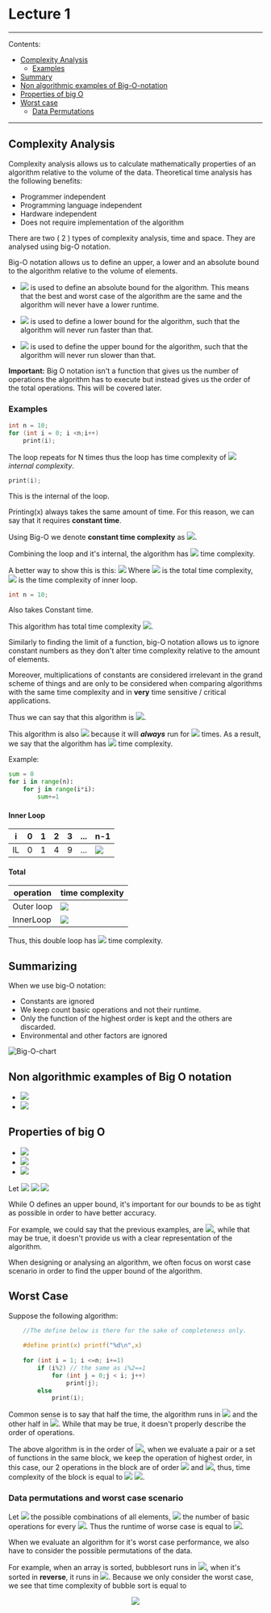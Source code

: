 # Lecture 1
  
  
___
Contents:
  
* [Complexity Analysis](#complexity-analysis )
  * [Examples](#examples )
* [Summary](#summarizing )
* [Non algorithmic examples of Big-O-notation](#non-algorithmic-examples-of-big-o-notation )
* [Properties of big O](#properties-of-big-o )
* [Worst case](#worst-case )
  * [Data Permutations](#data-permutations-and-worst-case-scenario )
  
___
  
## Complexity Analysis
  
  
Complexity analysis allows us to calculate mathematically properties of an algorithm relative to the volume of the data.
Theoretical time analysis has the following benefits:
  
* Programmer independent
* Programming language independent
* Hardware independent
* Does not require implementation of the algorithm
  
There are two ( 2 ) types of complexity analysis, time and space. They are analysed using big-O notation.
  
Big-O notation allows us to define an upper, a lower and an absolute bound to the algorithm relative to the volume of elements.
  
* <img src="https://latex.codecogs.com/gif.latex?&#x5C;Theta"/> is used to define an absolute bound for the algorithm. This means that the best and worst case of the algorithm are the same and the algorithm will never have a lower runtime.
  
* <img src="https://latex.codecogs.com/gif.latex?&#x5C;Omega"/> is used to define a lower bound for the algorithm, such that the algorithm will never run faster than that.
* <img src="https://latex.codecogs.com/gif.latex?{O}"/> is used to define the upper bound for the algorithm, such that the algorithm will never run slower than that.
  
__Important:__ Big O notation isn't a function that gives us the number of operations the algorithm has to execute but instead gives us the order of the total operations. This will be covered later.
  
### Examples
  
  
```C
int n = 10;
for (int i = 0; i <n;i++)
    print(i);
```
  
The loop repeats for  N times thus the loop has time complexity of <img src="https://latex.codecogs.com/gif.latex?O(n)%20&#x5C;times"/> _internal complexity_.
  
```C
print(i);
```
  
This is the internal of the loop.
  
Printing(x) always takes the same amount of time. For this reason, we can say that it requires __constant time__.
  
Using Big-O we denote __constant time complexity__ as <img src="https://latex.codecogs.com/gif.latex?&#x5C;Theta%20(1)"/>.
  
Combining the loop and it's internal, the algorithm has <img src="https://latex.codecogs.com/gif.latex?O(n)%20{&#x5C;times}%20O(1)%20=%20O(n)"/> time complexity.
  
A better way to show this is this:
<img src="https://latex.codecogs.com/gif.latex?T=%20&#x5C;Sigma_{i=1}^n%20IL"/>
Where <img src="https://latex.codecogs.com/gif.latex?T"/> is the total time complexity, <img src="https://latex.codecogs.com/gif.latex?IL"/> is the time complexity of inner loop.
  
```C
int n = 10;
```
  
Also takes Constant time.
  
This algorithm has total time complexity <img src="https://latex.codecogs.com/gif.latex?O(n)+O(1)%20=%20O(n)"/>.
  
Similarly to finding the limit of a function, big-O notation allows us to ignore constant numbers as they don't alter time complexity relative to the amount of elements.
  
Moreover, multiplications of constants are considered irrelevant in the grand scheme of things and are only to be considered when comparing algorithms with the same time complexity and in __very__ time sensitive / critical applications.
  
Thus we can say that this algorithm is <img src="https://latex.codecogs.com/gif.latex?{O(n)}"/>.
  
This algorithm is also <img src="https://latex.codecogs.com/gif.latex?&#x5C;Omega(n)"/> because it will ***always*** run for <img src="https://latex.codecogs.com/gif.latex?n"/> times. As a result, we say that the algorithm has <img src="https://latex.codecogs.com/gif.latex?&#x5C;Theta(n)"/> time complexity.
  
Example:
  
```python
sum = 0
for i in range(n):
    for j in range(i*i):
        sum+=1
```
  
#### Inner Loop
  
  
|i | 0 | 1 | 2 | 3| ...| n-1|
|-|-|-|-|-|-|-|
|IL|0|1|4|9| ... | <img src="https://latex.codecogs.com/gif.latex?{(n-1)^2}"/>|
  
#### Total
  
  
|operation| time complexity|
|-|-|
|Outer loop|<img src="https://latex.codecogs.com/gif.latex?{&#x5C;Sigma_{i=1}^nInnerLoop}"/>|
|InnerLoop|<img src="https://latex.codecogs.com/gif.latex?{&#x5C;Sigma_{j=1}^{i^2}1}"/>|
  
Thus, this double loop has <img src="https://latex.codecogs.com/gif.latex?{&#x5C;Theta(n*n^2)=&#x5C;Theta(n^3)}"/> time complexity.
  
## Summarizing
  
  
When we use big-O notation:
  
* Constants are ignored
* We keep count basic operations and not their runtime.
* Only the function of the highest order is kept and the others are discarded.
* Environmental and other factors are ignored
  
![Big-O-chart](../../images/big-O-chart.png )
  
## Non algorithmic examples of Big O notation
  
  
* <img src="https://latex.codecogs.com/gif.latex?{7*n*lnn%20+%20n^2}%20=%20O(n^2)"/>
* <img src="https://latex.codecogs.com/gif.latex?{20*n^3%20+%20nlogn%20+%205%20+%2023n^2}%20=%20O(n^3)"/>
  
## Properties of big O
  
  
* <img src="https://latex.codecogs.com/gif.latex?{O(X+Y)%20=%20O(X)+O(Y)}%20&#x5C;in%20max(O(X),O(Y))"/>
* <img src="https://latex.codecogs.com/gif.latex?{O(X*Y)%20=%20O(X)*O(Y)%20&#x5C;in%20O(X*Y)}"/>
* <img src="https://latex.codecogs.com/gif.latex?{O(cX)%20=%20O(X)}"/>
  
Let <img src="https://latex.codecogs.com/gif.latex?f(n)%20=%2016*n+20n^2%20+%203logn%20+%208"/> <img src="https://latex.codecogs.com/gif.latex?=%20O(n%20+%20n^2%20+logn%20+8)"/> <img src="https://latex.codecogs.com/gif.latex?=%20O(n%20+%20n^2%20+%20logn)%20=%20O(n^2)"/>
  
While O defines an upper bound, it's important for our bounds to be as tight as possible in order to have better accuracy.
  
For example, we could say that the previous examples, are <img src="https://latex.codecogs.com/gif.latex?O(n^4)"/>, while that may be true, it doesn't provide us with a clear representation of the algorithm.
  
When designing or analysing an algorithm, we often focus on worst case scenario in order to find the upper bound of the algorithm.
  
## Worst Case
  
  
Suppose the following algorithm:
  
```C
    //The define below is there for the sake of completeness only.
  
    #define print(x) printf("%d\n",x)
  
    for (int i = 1; i <=n; i+=1)
        if (i%2) // the same as i%2==1
            for (int j = 0;j < i; j++)
                print(j);
        else
            print(i);
```
  
Common sense is to say that half the time, the algorithm runs in <img src="https://latex.codecogs.com/gif.latex?O(n)"/> and the other half in <img src="https://latex.codecogs.com/gif.latex?O(n^2)"/>. While that may be true, it doesn't properly describe the order of operations.
  
The above algorithm is in the order of <img src="https://latex.codecogs.com/gif.latex?O(n^2)"/>, when we evaluate a pair or a set of functions in the same block, we keep the operation of highest order, in this case, our 2 operations in the block are of order <img src="https://latex.codecogs.com/gif.latex?O(1)"/> and <img src="https://latex.codecogs.com/gif.latex?O(n)"/>, thus,  time complexity of the block is equal to <img src="https://latex.codecogs.com/gif.latex?max&#x5C;{O(1),O(n)&#x5C;}"/> <img src="https://latex.codecogs.com/gif.latex?=O(n)"/>.
  
### Data permutations and worst case scenario
  
  
Let <img src="https://latex.codecogs.com/gif.latex?D_n"/> the possible combinations of all elements, <img src="https://latex.codecogs.com/gif.latex?t(I)"/> the number of basic operations for every <img src="https://latex.codecogs.com/gif.latex?i%20&#x5C;in%20D_n"/>. Thus the runtime of worse case is equal  to <img src="https://latex.codecogs.com/gif.latex?max%20&#x5C;(%20t(I)%20|%20I%20&#x5C;in%20D_n&#x5C;)"/>.
  
When we evaluate an algorithm for it's worst case performance, we also have to consider the possible permutations of the data.
  
For example, when an array is sorted, bubblesort runs in <img src="https://latex.codecogs.com/gif.latex?O(n)"/>, when it's sorted in __reverse__, it runs in <img src="https://latex.codecogs.com/gif.latex?O(n^2)"/>. Because we only consider the worst case, we see that time complexity of bubble sort is equal to <p align="center"><img src="https://latex.codecogs.com/gif.latex?max&#x5C;{t_{sorted},t_{reverse}&#x5C;}=%20t_{reverse}%20=%20O(n^2)"/></p>  
  
  
